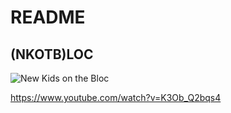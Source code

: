 # README

## (NKOTB)LOC

![New Kids on the Bloc](https://cbsradionews.files.wordpress.com/2016/04/new-kids-on-the-block-946.jpg?w=946 "New Kids")

https://www.youtube.com/watch?v=K3Ob_Q2bqs4
